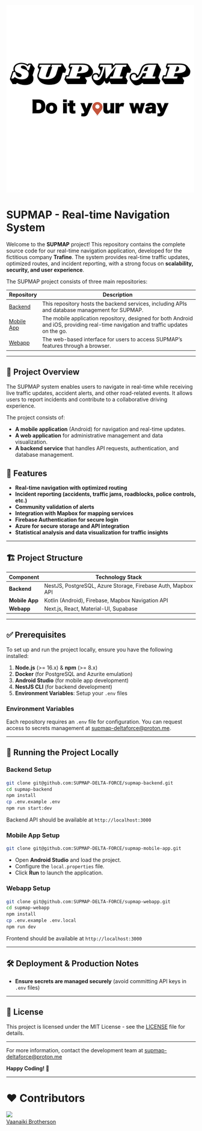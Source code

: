 ![logo supmap](../docs/logo-full-white.png)

# SUPMAP - Real-time Navigation System

Welcome to the **SUPMAP** project! This repository contains the complete source code for our real-time navigation application, developed for the fictitious company **Trafine**. The system provides real-time traffic updates, optimized routes, and incident reporting, with a strong focus on **scalability, security, and user experience**.

The SUPMAP project consists of three main repositories:

<div align="center">

| Repository                                                                | Description                                                                                                                         |
| ------------------------------------------------------------------------- | ----------------------------------------------------------------------------------------------------------------------------------- |
| [Backend](https://github.com/SUPMAP-DELTA-FORCE/supmap-backend.git)       | This repository hosts the backend services, including APIs and database management for SUPMAP.                                      |
| [Mobile App](https://github.com/SUPMAP-DELTA-FORCE/supmap-mobile-app.git) | The mobile application repository, designed for both Android and iOS, providing real-time navigation and traffic updates on the go. |
| [Webapp](https://github.com/SUPMAP-DELTA-FORCE/supmap-webapp.git)         | The web-based interface for users to access SUPMAP’s features through a browser.                                                    |

</div>

---

## 📖 Project Overview

The SUPMAP system enables users to navigate in real-time while receiving live traffic updates, accident alerts, and other road-related events. It allows users to report incidents and contribute to a collaborative driving experience.

The project consists of:

- **A mobile application** (Android) for navigation and real-time updates.
- **A web application** for administrative management and data visualization.
- **A backend service** that handles API requests, authentication, and database management.

## 🚀 Features

- **Real-time navigation with optimized routing**
- **Incident reporting (accidents, traffic jams, roadblocks, police controls, etc.)**
- **Community validation of alerts**
- **Integration with Mapbox for mapping services**
- **Firebase Authentication for secure login**
- **Azure for secure storage and API integration**
- **Statistical analysis and data visualization for traffic insights**

---

## 🏗️ Project Structure

| Component      | Technology Stack                                             |
| -------------- | ------------------------------------------------------------ |
| **Backend**    | NestJS, PostgreSQL, Azure Storage, Firebase Auth, Mapbox API |
| **Mobile App** | Kotlin (Android), Firebase, Mapbox Navigation API            |
| **Webapp**     | Next.js, React, Material-UI, Supabase                        |

---

## ✅ Prerequisites

To set up and run the project locally, ensure you have the following installed:

1. **Node.js** (>= 16.x) & **npm** (>= 8.x)
2. **Docker** (for PostgreSQL and Azurite emulation)
3. **Android Studio** (for mobile app development)
4. **NestJS CLI** (for backend development)
5. **Environment Variables**: Setup your `.env` files

### Environment Variables

Each repository requires an `.env` file for configuration. You can request access to secrets management at [supmap-deltaforce@proton.me](mailto:supmap-deltaforce@proton.me).

---

## 🏃 Running the Project Locally

### Backend Setup

```sh
git clone git@github.com:SUPMAP-DELTA-FORCE/supmap-backend.git
cd supmap-backend
npm install
cp .env.example .env
npm run start:dev
```

Backend API should be available at `http://localhost:3000`

### Mobile App Setup

```sh
git clone git@github.com:SUPMAP-DELTA-FORCE/supmap-mobile-app.git
```

- Open **Android Studio** and load the project.
- Configure the `local.properties` file.
- Click **Run** to launch the application.

### Webapp Setup

```sh
git clone git@github.com:SUPMAP-DELTA-FORCE/supmap-webapp.git
cd supmap-webapp
npm install
cp .env.example .env.local
npm run dev
```

Frontend should be available at `http://localhost:3000`

---

## 🛠️ Deployment & Production Notes

- **Ensure secrets are managed securely** (avoid committing API keys in `.env` files)

---

## 📜 License

This project is licensed under the MIT License - see the [LICENSE](./LICENSE) file for details.

---

For more information, contact the development team at [supmap-deltaforce@proton.me](mailto:supmap-deltaforce@proton.me)

**Happy Coding! 🚀**

---

# ❤️ Contributors

[<img src="https://github.com/naikibro.png" width="250px;"/><br /><sub><a href="https://github.com/naikibro">Vaanaiki Brotherson</a></sub>](https://github.com/naikibro)
